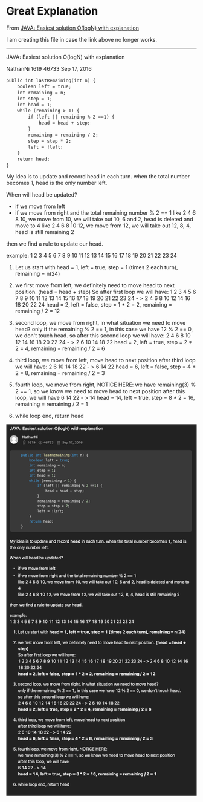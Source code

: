 # Great Explanation

From [JAVA: Easiest solution O(logN) with explanation](<https://leetcode.com/problems/elimination-game/solutions/87119/JAVA:-Easiest-solution-O(logN)-with-explanation/>)

I am creating this file in case the link above no longer works.

---

JAVA: Easiest solution O(logN) with explanation

NathanNi
1619
46733
Sep 17, 2016

```
public int lastRemaining(int n) {
    boolean left = true;
    int remaining = n;
    int step = 1;
    int head = 1;
    while (remaining > 1) {
        if (left || remaining % 2 ==1) {
            head = head + step;
        }
        remaining = remaining / 2;
        step = step * 2;
        left = !left;
    }
    return head;
}
```

My idea is to update and record head in each turn. when the total number becomes 1, head is the only number left.

When will head be updated?

- if we move from left
- if we move from right and the total remaining number % 2 == 1
  like 2 4 6 8 10, we move from 10, we will take out 10, 6 and 2, head is deleted and move to 4
  like 2 4 6 8 10 12, we move from 12, we will take out 12, 8, 4, head is still remaining 2

then we find a rule to update our head.

example:
1 2 3 4 5 6 7 8 9 10 11 12 13 14 15 16 17 18 19 20 21 22 23 24

1. Let us start with head = 1, left = true, step = 1 (times 2 each turn), remaining = n(24)

2. we first move from left, we definitely need to move head to next position. (head = head + step)
   So after first loop we will have:
   1 2 3 4 5 6 7 8 9 10 11 12 13 14 15 16 17 18 19 20 21 22 23 24 - > 2 4 6 8 10 12 14 16 18 20 22 24
   head = 2, left = false, step = 1 \* 2 = 2, remaining = remaining / 2 = 12

3. second loop, we move from right, in what situation we need to move head?
   only if the remaining % 2 == 1, in this case we have 12 % 2 == 0, we don't touch head.
   so after this second loop we will have:
   2 4 6 8 10 12 14 16 18 20 22 24 - > 2 6 10 14 18 22
   head = 2, left = true, step = 2 \* 2 = 4, remaining = remaining / 2 = 6

4. third loop, we move from left, move head to next position
   after third loop we will have:
   2 6 10 14 18 22 - > 6 14 22
   head = 6, left = false, step = 4 \* 2 = 8, remaining = remaining / 2 = 3

5. fourth loop, we move from right, NOTICE HERE:
   we have remaining(3) % 2 == 1, so we know we need to move head to next position
   after this loop, we will have
   6 14 22 - > 14
   head = 14, left = true, step = 8 \* 2 = 16, remaining = remaining / 2 = 1

6. while loop end, return head

![Great Explanation screenshot](./GreatExplanation.png)

